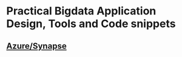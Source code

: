 # Practical Bigdata Application Design, Tools and Code snippets

## [Azure/Synapse](Azure/Synapse/)
